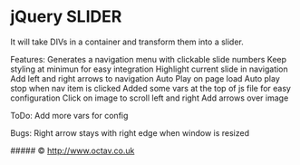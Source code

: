 # jQuery SLIDER

It will take DIVs in a container and transform them into a slider.

Features:
Generates a navigation menu with clickable slide numbers
Keep styling at minimun for easy integration
Highlight current slide in navigation
Add left and right arrows to navigation
Auto Play on page load
Auto play stop when nav item is clicked
Added some vars at the top of js file for easy configuration
Click on image to scroll left and right
Add arrows over image

ToDo:
Add more vars for config

Bugs:
Right arrow stays with right edge when window is resized

##### &copy; http://www.octav.co.uk